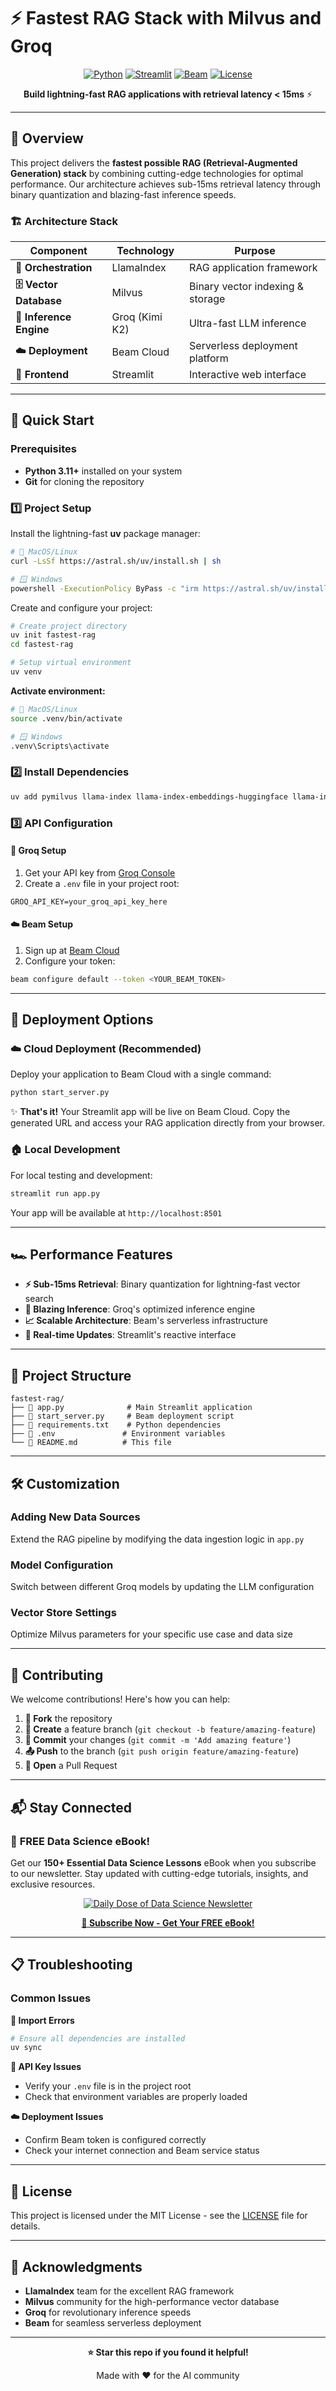 # ⚡ Fastest RAG Stack with Milvus and Groq

<div align="center">

[![Python](https://img.shields.io/badge/Python-3.11+-blue.svg)](https://python.org)
[![Streamlit](https://img.shields.io/badge/Streamlit-1.28+-red.svg)](https://streamlit.io)
[![Beam](https://img.shields.io/badge/Beam-Cloud-purple.svg)](https://beam.cloud)
[![License](https://img.shields.io/badge/License-MIT-green.svg)](LICENSE)

**Build lightning-fast RAG applications with retrieval latency < 15ms** ⚡

</div>

---

## 🎯 Overview

This project delivers the **fastest possible RAG (Retrieval-Augmented Generation) stack** by combining cutting-edge technologies for optimal performance. Our architecture achieves sub-15ms retrieval latency through binary quantization and blazing-fast inference speeds.

### 🏗️ Architecture Stack

| Component | Technology | Purpose |
|-----------|------------|---------|
| **🧠 Orchestration** | LlamaIndex | RAG application framework |
| **🗄️ Vector Database** | Milvus | Binary vector indexing & storage |
| **🚀 Inference Engine** | Groq (Kimi K2) | Ultra-fast LLM inference |
| **☁️ Deployment** | Beam Cloud | Serverless deployment platform |
| **🎨 Frontend** | Streamlit | Interactive web interface |

---

## 🚀 Quick Start

### Prerequisites

- **Python 3.11+** installed on your system
- **Git** for cloning the repository

### 1️⃣ Project Setup

Install the lightning-fast **uv** package manager:

```bash
# 🍎 MacOS/Linux
curl -LsSf https://astral.sh/uv/install.sh | sh

# 🪟 Windows
powershell -ExecutionPolicy ByPass -c "irm https://astral.sh/uv/install.ps1 | iex"
```

Create and configure your project:

```bash
# Create project directory
uv init fastest-rag
cd fastest-rag

# Setup virtual environment
uv venv
```

**Activate environment:**
```bash
# 🍎 MacOS/Linux
source .venv/bin/activate

# 🪟 Windows
.venv\Scripts\activate
```

### 2️⃣ Install Dependencies

```bash
uv add pymilvus llama-index llama-index-embeddings-huggingface llama-index-llms-groq streamlit beam-client
```

### 3️⃣ API Configuration

#### 🔑 Groq Setup
1. Get your API key from [Groq Console](https://console.groq.com/)
2. Create a `.env` file in your project root:

```env
GROQ_API_KEY=your_groq_api_key_here
```

#### ☁️ Beam Setup
1. Sign up at [Beam Cloud](https://www.beam.cloud/)
2. Configure your token:

```bash
beam configure default --token <YOUR_BEAM_TOKEN>
```

---

## 🚀 Deployment Options

### ☁️ Cloud Deployment (Recommended)

Deploy your application to Beam Cloud with a single command:

```bash
python start_server.py
```

✨ **That's it!** Your Streamlit app will be live on Beam Cloud. Copy the generated URL and access your RAG application directly from your browser.

### 🏠 Local Development

For local testing and development:

```bash
streamlit run app.py
```

Your app will be available at `http://localhost:8501`

---

## 🏎️ Performance Features

- **⚡ Sub-15ms Retrieval**: Binary quantization for lightning-fast vector search
- **🚀 Blazing Inference**: Groq's optimized inference engine
- **📈 Scalable Architecture**: Beam's serverless infrastructure
- **🔄 Real-time Updates**: Streamlit's reactive interface

---

## 📁 Project Structure

```
fastest-rag/
├── 📄 app.py              # Main Streamlit application
├── 🚀 start_server.py     # Beam deployment script
├── 🔧 requirements.txt    # Python dependencies
├── 🔐 .env               # Environment variables
└── 📖 README.md          # This file
```

---

## 🛠️ Customization

### Adding New Data Sources
Extend the RAG pipeline by modifying the data ingestion logic in `app.py`

### Model Configuration
Switch between different Groq models by updating the LLM configuration

### Vector Store Settings
Optimize Milvus parameters for your specific use case and data size

---

## 🤝 Contributing

We welcome contributions! Here's how you can help:

1. **🍴 Fork** the repository
2. **🌟 Create** a feature branch (`git checkout -b feature/amazing-feature`)
3. **💾 Commit** your changes (`git commit -m 'Add amazing feature'`)
4. **📤 Push** to the branch (`git push origin feature/amazing-feature`)
5. **🔄 Open** a Pull Request

---

## 📬 Stay Connected

### 🎁 **FREE Data Science eBook!**

Get our **150+ Essential Data Science Lessons** eBook when you subscribe to our newsletter. Stay updated with cutting-edge tutorials, insights, and exclusive resources.

<div align="center">

[![Daily Dose of Data Science Newsletter](https://github.com/patchy631/ai-engineering/blob/main/resources/join_ddods.png)](https://join.dailydoseofds.com)

**[📧 Subscribe Now - Get Your FREE eBook!](https://join.dailydoseofds.com)**

</div>

---

## 📋 Troubleshooting

### Common Issues

**🐛 Import Errors**
```bash
# Ensure all dependencies are installed
uv sync
```

**🔑 API Key Issues**
- Verify your `.env` file is in the project root
- Check that environment variables are properly loaded

**☁️ Deployment Issues**
- Confirm Beam token is configured correctly
- Check your internet connection and Beam service status

---

## 📄 License

This project is licensed under the MIT License - see the [LICENSE](LICENSE) file for details.

---

## 🙏 Acknowledgments

- **LlamaIndex** team for the excellent RAG framework
- **Milvus** community for the high-performance vector database
- **Groq** for revolutionary inference speeds
- **Beam** for seamless serverless deployment

---

<div align="center">

**⭐ Star this repo if you found it helpful!**

Made with ❤️ for the AI community

</div>